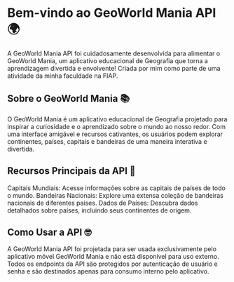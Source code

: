 # Bem-vindo ao GeoWorld Mania API 🌍

A GeoWorld Mania API foi cuidadosamente desenvolvida para alimentar o GeoWorld Mania, um aplicativo educacional de Geografia que torna a aprendizagem divertida e envolvente! Criada por mim como parte de uma atividade da minha faculdade na FIAP.

## Sobre o GeoWorld Mania 📚
O GeoWorld Mania é um aplicativo educacional de Geografia projetado para inspirar a curiosidade e o aprendizado sobre o mundo ao nosso redor. Com uma interface amigável e recursos cativantes, os usuários podem explorar continentes, países, capitais e bandeiras de uma maneira interativa e divertida.


## Recursos Principais da API 🚀
Capitais Mundiais: Acesse informações sobre as capitais de países de todo o mundo.
Bandeiras Nacionais: Explore uma extensa coleção de bandeiras nacionais de diferentes países.
Dados de Países: Descubra dados detalhados sobre países, incluindo seus continentes de origem.


## Como Usar a API 🤓
A GeoWorld Mania API foi projetada para ser usada exclusivamente pelo aplicativo móvel GeoWorld Mania e não está disponível para uso externo. Todos os endpoints da API são protegidos por autenticação de usuário e senha e são destinados apenas para consumo interno pelo aplicativo.
